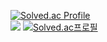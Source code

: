[![Solved.ac Profile](http://mazassumnida.wtf/api/generate_badge?boj=yhm75)](https://solved.ac/yhm75)<br/>
<img src="http://mazandi.herokuapp.com/api?handle={yhm75}&theme=warm"/>
[![Solved.ac프로필](http://mazassumnida.wtf/api/mini/generate_badge?boj=yhm75)](https://solved.ac/yhm75)
